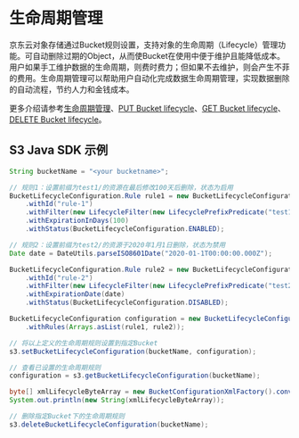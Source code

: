 # 生命周期管理

京东云对象存储通过Bucket规则设置，支持对象的生命周期（Lifecycle）管理功能。可自动删除过期的Object，从而使Bucket在使用中便于维护且能降低成本。用户如果手工维护数据的生命周期，则费时费力；但如果不去维护，则会产生不菲的费用。生命周期管理可以帮助用户自动化完成数据生命周期管理，实现数据删除的自动流程，节约人力和金钱成本。

更多介绍请参考[生命周期管理](https://docs.jdcloud.com/cn/object-storage-service/lifecycle)、[PUT Bucket lifecycle](https://docs.jdcloud.com/cn/object-storage-service/put-bucket-lifecycle)、[GET Bucket lifecycle](https://docs.jdcloud.com/cn/object-storage-service/get-bucket-lifecycle)、[DELETE Bucket lifecycle](https://docs.jdcloud.com/cn/object-storage-service/delete-bucket-lifecycle)。

## S3 Java SDK 示例 

```java
String bucketName = "<your bucketname>";

// 规则1：设置前缀为test1/的资源在最后修改100天后删除，状态为启用
BucketLifecycleConfiguration.Rule rule1 = new BucketLifecycleConfiguration.Rule()
    .withId("rule-1")
    .withFilter(new LifecycleFilter(new LifecyclePrefixPredicate("test1/")))
    .withExpirationInDays(100)
    .withStatus(BucketLifecycleConfiguration.ENABLED);

// 规则2：设置前缀为test2/的资源于2020年1月1日删除，状态为禁用
Date date = DateUtils.parseISO8601Date("2020-01-1T00:00:00.000Z");

BucketLifecycleConfiguration.Rule rule2 = new BucketLifecycleConfiguration.Rule()
    .withId("rule-2")
    .withFilter(new LifecycleFilter(new LifecyclePrefixPredicate("test2/")))
    .withExpirationDate(date)
    .withStatus(BucketLifecycleConfiguration.DISABLED);

BucketLifecycleConfiguration configuration = new BucketLifecycleConfiguration()
    .withRules(Arrays.asList(rule1, rule2));

// 将以上定义的生命周期规则设置到指定Bucket
s3.setBucketLifecycleConfiguration(bucketName, configuration);

// 查看已设置的生命周期规则
configuration = s3.getBucketLifecycleConfiguration(bucketName);

byte[] xmlLifecycleByteArray = new BucketConfigurationXmlFactory().convertToXmlByteArray(configuration);
System.out.println(new String(xmlLifecycleByteArray));

// 删除指定Bucket下的生命周期规则
s3.deleteBucketLifecycleConfiguration(bucketName);
```

